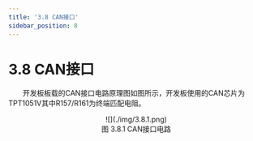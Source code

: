 ```yaml
---
title: '3.8 CAN接口'
sidebar_position: 8
---
```


# 3.8 CAN接口

&emsp;&emsp;开发板板载的CAN接口电路原理图如图所示，开发板使用的CAN芯片为TPT1051V其中R157/R161为终端匹配电阻。

<center>
![](./img/3.8.1.png)<br />
图 3.8.1 CAN接口电路
</center>



